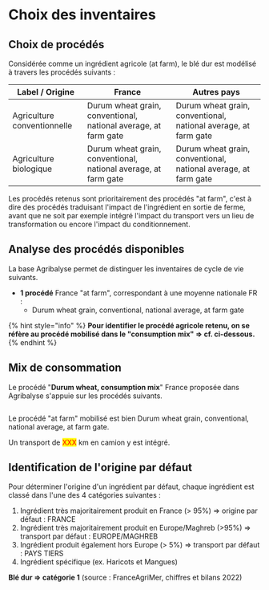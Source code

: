 # Choix des inventaires

## Choix de procédés

Considérée comme un ingrédient agricole (at farm), le blé dur est modélisé à travers les procédés suivants :&#x20;

| Label / Origine             | France                                                          | Autres pays                                                     |
| --------------------------- | --------------------------------------------------------------- | --------------------------------------------------------------- |
| Agriculture conventionnelle | Durum wheat grain, conventional, national average, at farm gate | Durum wheat grain, conventional, national average, at farm gate |
| Agriculture biologique      | Durum wheat grain, conventional, national average, at farm gate | Durum wheat grain, conventional, national average, at farm gate |

Les procédés retenus sont prioritairement des procédés "at farm", c'est à dire des procédés traduisant l'impact de l'ingrédient en sortie de ferme, avant que ne soit par exemple intégré l'impact du transport vers un lieu de transformation ou encore l'impact du conditionnement.

## Analyse des procédés disponibles

La base Agribalyse permet de distinguer les inventaires de cycle de vie suivants.&#x20;

* **1 procédé** France "at farm", correspondant à une moyenne nationale FR :&#x20;
  * Durum wheat grain, conventional, national average, at farm gate



{% hint style="info" %}
**Pour identifier le procédé agricole retenu, on se réfère au procédé mobilisé dans le "consumption mix" => cf. ci-dessous.**
{% endhint %}

## Mix de consommation

Le procédé "**Durum wheat, consumption mix**" France proposée dans Agribalyse s'appuie sur les procédés suivants.

<figure><img src="../../../.gitbook/assets/ble dur.png" alt=""><figcaption></figcaption></figure>

Le procédé "at farm" mobilisé est bien Durum wheat grain, conventional, national average, at farm gate.

Un transport de <mark style="color:red;">XXX</mark> km en camion y est intégré.

## Identification de l'origine par défaut

Pour déterminer l'origine d'un ingrédient par défaut, chaque ingrédient est classé dans l'une des 4 catégories suivantes :&#x20;

1. Ingrédient très majoritairement produit en France (> 95%) => origine par défaut : FRANCE
2. Ingrédient très majoritairement produit en Europe/Maghreb (>95%) => transport par défaut : EUROPE/MAGHREB&#x20;
3. Ingrédient produit également hors Europe (> 5%) => transport par défaut : PAYS TIERS
4. Ingrédient spécifique (ex. Haricots et Mangues)&#x20;

**Blé dur => catégorie 1** (source : FranceAgriMer, chiffres et bilans 2022)&#x20;
